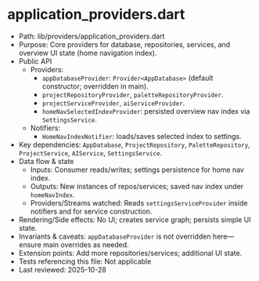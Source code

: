 # application_providers.dart

- Path: lib/providers/application_providers.dart
- Purpose: Core providers for database, repositories, services, and overview UI state (home navigation index).
- Public API
  - Providers:
    - `appDatabaseProvider`: `Provider<AppDatabase>` (default constructor; overridden in main).
    - `projectRepositoryProvider`, `paletteRepositoryProvider`.
    - `projectServiceProvider`, `aiServiceProvider`.
    - `homeNavSelectedIndexProvider`: persisted overview nav index via `SettingsService`.
  - Notifiers:
    - `HomeNavIndexNotifier`: loads/saves selected index to settings.
- Key dependencies: `AppDatabase`, `ProjectRepository`, `PaletteRepository`, `ProjectService`, `AIService`, `SettingsService`.
- Data flow & state
  - Inputs: Consumer reads/writes; settings persistence for home nav index.
  - Outputs: New instances of repos/services; saved nav index under `homeNavIndex`.
  - Providers/Streams watched: Reads `settingsServiceProvider` inside notifiers and for service construction.
- Rendering/Side effects: No UI; creates service graph; persists simple UI state.
- Invariants & caveats: `appDatabaseProvider` is not overridden here—ensure main overrides as needed.
- Extension points: Add more repositories/services; additional UI state.
- Tests referencing this file: Not applicable
- Last reviewed: 2025-10-28
